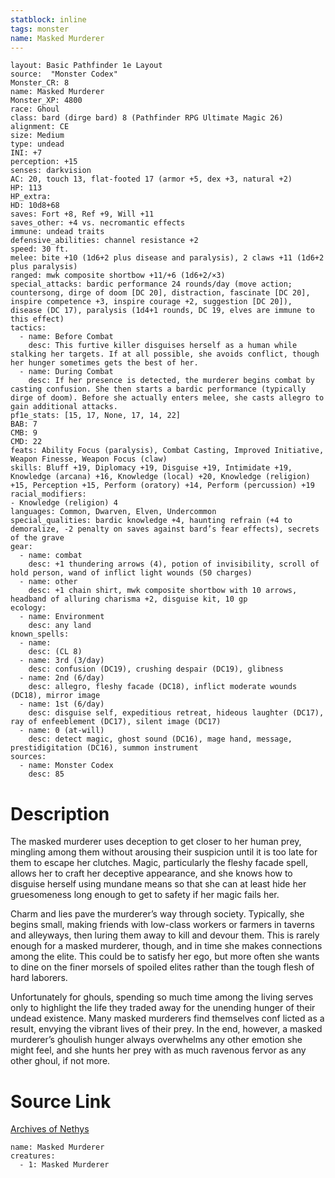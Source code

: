 ```yaml
---
statblock: inline
tags: monster
name: Masked Murderer
---
```

```statblock
layout: Basic Pathfinder 1e Layout
source:  "Monster Codex"
Monster_CR: 8
name: Masked Murderer
Monster_XP: 4800
race: Ghoul
class: bard (dirge bard) 8 (Pathfinder RPG Ultimate Magic 26)
alignment: CE
size: Medium
type: undead
INI: +7
perception: +15
senses: darkvision
AC: 20, touch 13, flat-footed 17 (armor +5, dex +3, natural +2)
HP: 113
HP_extra: 
HD: 10d8+68
saves: Fort +8, Ref +9, Will +11
saves_other: +4 vs. necromantic effects
immune: undead traits
defensive_abilities: channel resistance +2
speed: 30 ft.
melee: bite +10 (1d6+2 plus disease and paralysis), 2 claws +11 (1d6+2 plus paralysis)
ranged: mwk composite shortbow +11/+6 (1d6+2/×3)
special_attacks: bardic performance 24 rounds/day (move action; countersong, dirge of doom [DC 20], distraction, fascinate [DC 20], inspire competence +3, inspire courage +2, suggestion [DC 20]), disease (DC 17), paralysis (1d4+1 rounds, DC 19, elves are immune to this effect)
tactics:
  - name: Before Combat
    desc: This furtive killer disguises herself as a human while stalking her targets. If at all possible, she avoids conflict, though her hunger sometimes gets the best of her.
  - name: During Combat
    desc: If her presence is detected, the murderer begins combat by casting confusion. She then starts a bardic performance (typically dirge of doom). Before she actually enters melee, she casts allegro to gain additional attacks.
pf1e_stats: [15, 17, None, 17, 14, 22]
BAB: 7
CMB: 9
CMD: 22
feats: Ability Focus (paralysis), Combat Casting, Improved Initiative, Weapon Finesse, Weapon Focus (claw)
skills: Bluff +19, Diplomacy +19, Disguise +19, Intimidate +19, Knowledge (arcana) +16, Knowledge (local) +20, Knowledge (religion) +15, Perception +15, Perform (oratory) +14, Perform (percussion) +19
racial_modifiers:
- Knowledge (religion) 4
languages: Common, Dwarven, Elven, Undercommon
special_qualities: bardic knowledge +4, haunting refrain (+4 to demoralize, -2 penalty on saves against bard’s fear effects), secrets of the grave
gear:
  - name: combat
    desc: +1 thundering arrows (4), potion of invisibility, scroll of hold person, wand of inflict light wounds (50 charges)
  - name: other
    desc: +1 chain shirt, mwk composite shortbow with 10 arrows, headband of alluring charisma +2, disguise kit, 10 gp
ecology:
  - name: Environment
    desc: any land
known_spells:
  - name:
    desc: (CL 8)
  - name: 3rd (3/day)
    desc: confusion (DC19), crushing despair (DC19), glibness
  - name: 2nd (6/day)
    desc: allegro, fleshy facade (DC18), inflict moderate wounds (DC18), mirror image
  - name: 1st (6/day)
    desc: disguise self, expeditious retreat, hideous laughter (DC17), ray of enfeeblement (DC17), silent image (DC17)
  - name: 0 (at-will)
    desc: detect magic, ghost sound (DC16), mage hand, message, prestidigitation (DC16), summon instrument
sources:
  - name: Monster Codex
    desc: 85
```
# Description
The masked murderer uses deception to get closer to her human prey, mingling among them without arousing their suspicion until it is too late for them to escape her clutches. Magic, particularly the fleshy facade spell, allows her to craft her deceptive appearance, and she knows how to disguise herself using mundane means so that she can at least hide her gruesomeness long enough to get to safety if her magic fails her.

 Charm and lies pave the murderer’s way through society. Typically, she begins small, making friends with low-class workers or farmers in taverns and alleyways, then luring them away to kill and devour them. This is rarely enough for a masked murderer, though, and in time she makes connections among the elite. This could be to satisfy her ego, but more often she wants to dine on the finer morsels of spoiled elites rather than the tough flesh of hard laborers.

 Unfortunately for ghouls, spending so much time among the living serves only to highlight the life they traded away for the unending hunger of their undead existence. Many masked murderers find themselves conf licted as a result, envying the vibrant lives of their prey. In the end, however, a masked murderer’s ghoulish hunger always overwhelms any other emotion she might feel, and she hunts her prey with as much ravenous fervor as any other ghoul, if not more.
# Source Link
[Archives of Nethys](https://aonprd.com/MonsterDisplay.aspx?ItemName=Masked%20Murderer)
```encounter-table
name: Masked Murderer
creatures:
  - 1: Masked Murderer
```
